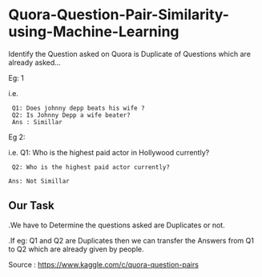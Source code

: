 # Quora-Question-Pair-Similarity-using-Machine-Learning
Identify the Question asked on Quora is Duplicate of Questions which are already asked...

Eg: 1 

i.e. 
     
     Q1: Does johnny depp beats his wife ?
     Q2: Is Johnny Depp a wife beater?
     Ans : Simillar
    
Eg 2:

i.e. 
     Q1: Who is the highest paid actor in Hollywood currently?

     Q2: Who is the highest paid actor currently?
     
    Ans: Not Simillar
    
 ## Our Task
 
 .We have to Determine the questions asked are Duplicates or not.

.If eg: Q1 and Q2 are Duplicates then we can transfer the Answers from Q1 to Q2 which are already given by people.

Source : https://www.kaggle.com/c/quora-question-pairs
